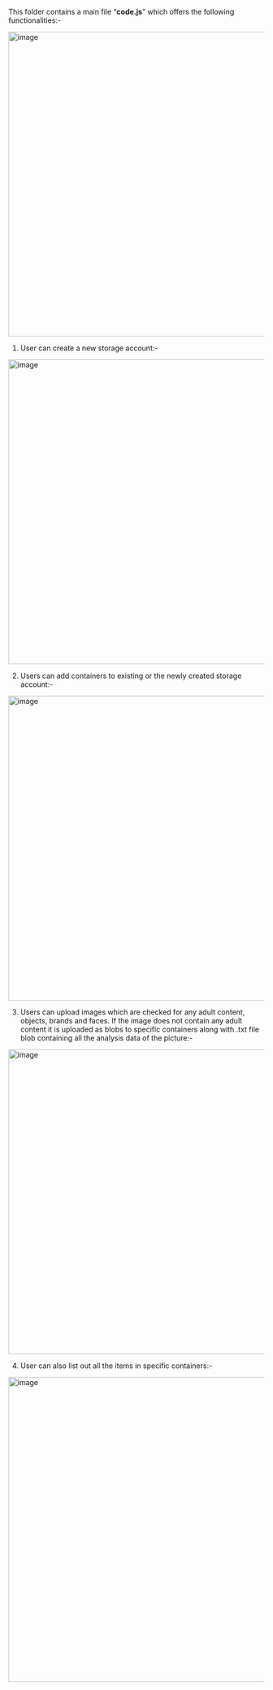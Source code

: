 This folder contains a main file "**code.js**" which offers the following functionalities:-

<img width="600" alt="image" src="https://user-images.githubusercontent.com/46483573/172058137-6f1d0d55-f81e-46b1-b26e-c1f30bf4b108.png">

1. User can create a new storage account:- 

<img width="600" alt="image" src="https://user-images.githubusercontent.com/46483573/172058206-289976a5-1f2a-4c80-b732-f60bb2813ff3.png">

2. Users can add containers to existing or the newly created storage account:-

<img width="600" alt="image" src="https://user-images.githubusercontent.com/46483573/172058273-82bc47e8-78ef-449a-81e4-1580e2cc5508.png">

3. Users can upload images which are checked for any adult content, objects, brands and faces. If the image does not contain any adult content it is uploaded as blobs to specific containers along with .txt file blob containing all the analysis data of the picture:-

<img width="600" alt="image" src="https://user-images.githubusercontent.com/46483573/172058404-b9a5e3c9-9df5-463b-9076-afc38b7f8651.png">

4. User can also list out all the items in specific containers:-

<img width="600" alt="image" src="https://user-images.githubusercontent.com/46483573/172058580-7cbdee4b-99f5-42cd-b0f3-d51ec0bd505f.png">
